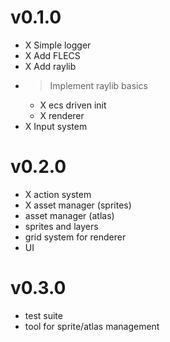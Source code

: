 # v0.1.0

- X Simple logger
- X Add FLECS
- X Add raylib
- > Implement raylib basics
    - X ecs driven init
    - X renderer
- X Input system

# v0.2.0

- X action system
- X asset manager (sprites)
- asset manager (atlas)
- sprites and layers
- grid system for renderer
- UI 

# v0.3.0
- test suite
- tool for sprite/atlas management
